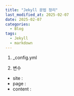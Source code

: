 ```yaml
---
title: "Jekyll 문법 정리"
last_modified_at: 2025-02-07
date: 2025-02-07
categories:
  - Blog
tags:
  - Jekyll
  - markdown
---
```


1. _config.yml

2. 변수

- site : 
- page : 
- content : 

